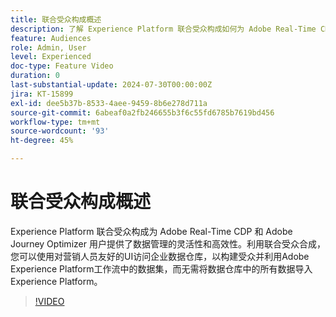```yaml
---
title: 联合受众构成概述
description: 了解 Experience Platform 联合受众构成如何为 Adobe Real-Time CDP 和 Adobe Journey Optimizer 用户提供数据管理的灵活性和高效性。
feature: Audiences
role: Admin, User
level: Experienced
doc-type: Feature Video
duration: 0
last-substantial-update: 2024-07-30T00:00:00Z
jira: KT-15899
exl-id: dee5b37b-8533-4aee-9459-8b6e278d711a
source-git-commit: 6abeaf0a2fb246655b3f6c55fd6785b7619bd456
workflow-type: tm+mt
source-wordcount: '93'
ht-degree: 45%

---
```


# 联合受众构成概述

Experience Platform 联合受众构成为 Adobe Real-Time CDP 和 Adobe Journey Optimizer 用户提供了数据管理的灵活性和高效性。利用联合受众合成，您可以使用对营销人员友好的UI访问企业数据仓库，以构建受众并利用Adobe Experience Platform工作流中的数据集，而无需将数据仓库中的所有数据导入Experience Platform。

>[!VIDEO](https://video.tv.adobe.com/v/3450896/?captions=chi_hans&learn=on&enablevpops)
